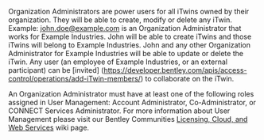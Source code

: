 Organization Administrators are power users for all iTwins owned by their organization. They will be able to create, modify or delete any iTwin.
Example: john.doe@example.com is an Organization Administrator that works for Example Industries. John will be able to create iTwins and those iTwins will belong to Example Industries. John and any other Organization Administrator for Example Industries will be able to update or delete the iTwin. Any user (an employee of Example Industries, or an external participant) can be [invited] (https://developer.bentley.com/apis/access-control/operations/add-iTwin-members/) to collaborate on the iTwin.


An Organization Administrator must have at least one of the following roles assigned in User Management: Account Administrator, Co-Administrator, or CONNECT Services Administrator. For more information about User Management please visit our Bentley Communities [Licensing, Cloud, and Web Services](https://communities.bentley.com/communities/other_communities/licensing_cloud_and_web_services/w/wiki/50711/user-management-2-0) wiki page.
